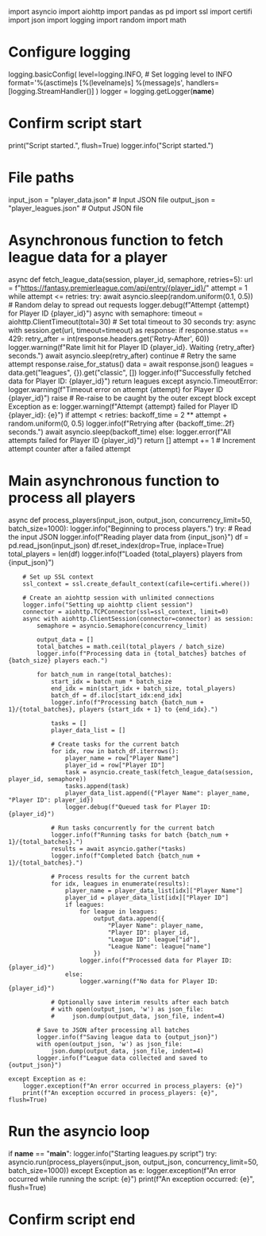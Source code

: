 import asyncio
import aiohttp
import pandas as pd
import ssl
import certifi
import json
import logging
import random
import math

# Configure logging
logging.basicConfig(
    level=logging.INFO,  # Set logging level to INFO
    format='%(asctime)s [%(levelname)s] %(message)s',
    handlers=[logging.StreamHandler()]
)
logger = logging.getLogger(__name__)

# Confirm script start
print("Script started.", flush=True)
logger.info("Script started.")

# File paths
input_json = "player_data.json"    # Input JSON file
output_json = "player_leagues.json"  # Output JSON file

# Asynchronous function to fetch league data for a player
async def fetch_league_data(session, player_id, semaphore, retries=5):
    url = f"https://fantasy.premierleague.com/api/entry/{player_id}/"
    attempt = 1
    while attempt <= retries:
        try:
            await asyncio.sleep(random.uniform(0.1, 0.5))  # Random delay to spread out requests
            logger.debug(f"Attempt {attempt} for Player ID {player_id}")
            async with semaphore:
                timeout = aiohttp.ClientTimeout(total=30)  # Set total timeout to 30 seconds
                try:
                    async with session.get(url, timeout=timeout) as response:
                        if response.status == 429:
                            retry_after = int(response.headers.get('Retry-After', 60))
                            logger.warning(f"Rate limit hit for Player ID {player_id}. Waiting {retry_after} seconds.")
                            await asyncio.sleep(retry_after)
                            continue  # Retry the same attempt
                        response.raise_for_status()
                        data = await response.json()
                        leagues = data.get("leagues", {}).get("classic", [])
                        logger.info(f"Successfully fetched data for Player ID: {player_id}")
                        return leagues
                except asyncio.TimeoutError:
                    logger.warning(f"Timeout error on attempt {attempt} for Player ID {player_id}")
                    raise  # Re-raise to be caught by the outer except block
        except Exception as e:
            logger.warning(f"Attempt {attempt} failed for Player ID {player_id}: {e}")
            if attempt < retries:
                backoff_time = 2 ** attempt + random.uniform(0, 0.5)
                logger.info(f"Retrying after {backoff_time:.2f} seconds.")
                await asyncio.sleep(backoff_time)
            else:
                logger.error(f"All attempts failed for Player ID {player_id}")
                return []
            attempt += 1  # Increment attempt counter after a failed attempt

# Main asynchronous function to process all players
async def process_players(input_json, output_json, concurrency_limit=50, batch_size=1000):
    logger.info("Beginning to process players.")
    try:
        # Read the input JSON
        logger.info(f"Reading player data from {input_json}")
        df = pd.read_json(input_json)
        df.reset_index(drop=True, inplace=True)
        total_players = len(df)
        logger.info(f"Loaded {total_players} players from {input_json}")

        # Set up SSL context
        ssl_context = ssl.create_default_context(cafile=certifi.where())

        # Create an aiohttp session with unlimited connections
        logger.info("Setting up aiohttp client session")
        connector = aiohttp.TCPConnector(ssl=ssl_context, limit=0)
        async with aiohttp.ClientSession(connector=connector) as session:
            semaphore = asyncio.Semaphore(concurrency_limit)

            output_data = []
            total_batches = math.ceil(total_players / batch_size)
            logger.info(f"Processing data in {total_batches} batches of {batch_size} players each.")

            for batch_num in range(total_batches):
                start_idx = batch_num * batch_size
                end_idx = min(start_idx + batch_size, total_players)
                batch_df = df.iloc[start_idx:end_idx]
                logger.info(f"Processing batch {batch_num + 1}/{total_batches}, players {start_idx + 1} to {end_idx}.")

                tasks = []
                player_data_list = []

                # Create tasks for the current batch
                for idx, row in batch_df.iterrows():
                    player_name = row["Player Name"]
                    player_id = row["Player ID"]
                    task = asyncio.create_task(fetch_league_data(session, player_id, semaphore))
                    tasks.append(task)
                    player_data_list.append({"Player Name": player_name, "Player ID": player_id})
                    logger.debug(f"Queued task for Player ID: {player_id}")

                # Run tasks concurrently for the current batch
                logger.info(f"Running tasks for batch {batch_num + 1}/{total_batches}.")
                results = await asyncio.gather(*tasks)
                logger.info(f"Completed batch {batch_num + 1}/{total_batches}.")

                # Process results for the current batch
                for idx, leagues in enumerate(results):
                    player_name = player_data_list[idx]["Player Name"]
                    player_id = player_data_list[idx]["Player ID"]
                    if leagues:
                        for league in leagues:
                            output_data.append({
                                "Player Name": player_name,
                                "Player ID": player_id,
                                "League ID": league["id"],
                                "League Name": league["name"]
                            })
                        logger.info(f"Processed data for Player ID: {player_id}")
                    else:
                        logger.warning(f"No data for Player ID: {player_id}")

                # Optionally save interim results after each batch
                # with open(output_json, 'w') as json_file:
                #     json.dump(output_data, json_file, indent=4)

            # Save to JSON after processing all batches
            logger.info(f"Saving league data to {output_json}")
            with open(output_json, 'w') as json_file:
                json.dump(output_data, json_file, indent=4)
            logger.info(f"League data collected and saved to {output_json}")

    except Exception as e:
        logger.exception(f"An error occurred in process_players: {e}")
        print(f"An exception occurred in process_players: {e}", flush=True)

# Run the asyncio loop
if __name__ == "__main__":
    logger.info("Starting leagues.py script")
    try:
        asyncio.run(process_players(input_json, output_json, concurrency_limit=50, batch_size=1000))
    except Exception as e:
        logger.exception(f"An error occurred while running the script: {e}")
        print(f"An exception occurred: {e}", flush=True)

# Confirm script end
